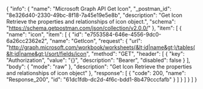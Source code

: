 {
  "info": {
    "name": "Microsoft Graph API Get Icon",
    "_postman_id": "8e326d40-2330-49bc-8f18-7a45e19e5e8b",
    "description": "Get Icon Retrieve the properties and relationships of icon object.",
    "schema": "https://schema.getpostman.com/json/collection/v2.0.0/"
  },
  "item": [
    {
      "name": "icon",
      "item": [
        {
          "id": "e7553584-646e-4556-9dc0-6a26cc2362e2",
          "name": "GetIcon",
          "request": {
            "url": "http://graph.microsoft.com/workbook/worksheets(&lt;id|name&gt;)/tables(&lt;id|name&gt;)/sort/fields/icon",
            "method": "GET",
            "header": [
              {
                "key": "Authorization",
                "value": "{}",
                "description": "Bearer",
                "disabled": false
              }
            ],
            "body": {
              "mode": "raw"
            },
            "description": "Get Icon Retrieve the properties and relationships of icon object"
          },
          "response": [
            {
              "code": 200,
              "name": "Response_200",
              "id": "61dc1fdb-dc2d-4f6c-bdd1-8b479cccfafb"
            }
          ]
        }
      ]
    }
  ]
}